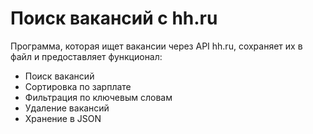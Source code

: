 # Поиск вакансий с hh.ru

Программа, которая ищет вакансии через API hh.ru, сохраняет их в файл и предоставляет функционал:

- Поиск вакансий
- Сортировка по зарплате
- Фильтрация по ключевым словам
- Удаление вакансий
- Хранение в JSON

